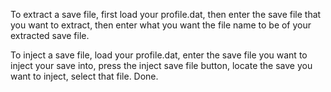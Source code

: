 To extract a save file, first load your
profile.dat, then enter the save file that you
want to extract, then enter what you want the file
name to be of your extracted save file.

To inject a save file, load your profile.dat, enter
the save file you want to inject your save into,
press the inject save file button, locate the save
you want to inject, select that file. Done.